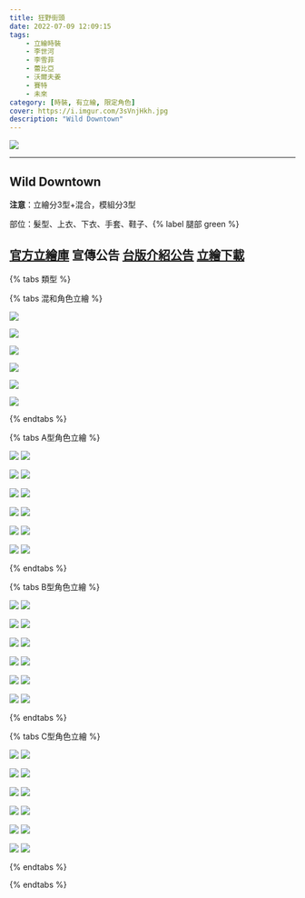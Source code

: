 ```yaml
---
title: 狂野街頭
date: 2022-07-09 12:09:15
tags:
    - 立繪時裝
    - 李世河
    - 李雪菲
    - 蕾比亞
    - 沃爾夫姜
    - 賽特
    - 未來
category: [時裝, 有立繪, 限定角色]
cover: https://i.imgur.com/3sVnjHkh.jpg
description: "Wild Downtown"
---
```


![](http://file.nexon.com/NxFile/Download/FileDownloader.aspx?oidFile=4692794796480144551)

---
## Wild Downtown

**注意**：立繪分3型+混合，模組分3型

部位：髮型、上衣、下衣、手套、鞋子、{% label 腿部 green %}

[官方立繪庫](https://www.naddic.co.kr/ko/game/cls/fansitekit)
宣傳公告
[台版介紹公告](https://cls.mangot5.com/game/cls/news/detail?contentNo=44494)
[立繪下載](http://file.nexon.com/NxFile/Download/FileDownloader.aspx?oidFile=5341309019652887870)
---

{% tabs 類型 %}
<!-- tab 混和-->
{% tabs 混和角色立繪 %}
<!-- tab 李世河(Seha)-->
[![](https://i.imgur.com/HhMWC8Eh.jpg)](https://i.imgur.com/HhMWC8E.jpg)
<!-- endtab -->
<!-- tab 李雪菲(Seulbi)-->
[![](https://i.imgur.com/2J5Z8CWh.jpg)](https://i.imgur.com/2J5Z8CW.jpg)
<!-- endtab -->
<!-- tab 蕾比雅(Levia)-->
[![](https://i.imgur.com/lmIGBxfh.jpg)](https://i.imgur.com/lmIGBxf.jpg)
<!-- endtab -->
<!-- tab 沃爾夫姜(Wolfgang)-->
[![](https://i.imgur.com/J3gUAx2h.jpg)](https://i.imgur.com/J3gUAx2.jpg)
<!-- endtab -->
<!-- tab 賽特(Seth)-->
[![](https://i.imgur.com/uXIabOfh.jpg)](https://i.imgur.com/uXIabOf.jpg)
<!-- endtab -->
<!-- tab 未來(Mirae)-->
[![](https://i.imgur.com/A6OUtWvh.jpg)](https://i.imgur.com/A6OUtWv.jpg)
<!-- endtab -->
{% endtabs %}
<!-- endtab -->

<!-- tab A型-->
{% tabs A型角色立繪 %}
<!-- tab 李世河(Seha)-->
[![](https://i.imgur.com/c1WawKqh.jpg)](https://i.imgur.com/c1WawKq.jpg)
[![](https://i.imgur.com/lJsMCtKh.png)](https://i.imgur.com/lJsMCtK.png)
<!-- endtab -->
<!-- tab 李雪菲(Seulbi)-->
[![](https://i.imgur.com/ALs0Kqfh.jpg)](https://i.imgur.com/ALs0Kqf.jpg)
[![](https://i.imgur.com/exai0mph.png)](https://i.imgur.com/exai0mp.png)
<!-- endtab -->
<!-- tab 蕾比雅(Levia)-->
[![](https://i.imgur.com/fr6IQ4xh.jpg)](https://i.imgur.com/fr6IQ4x.jpg)
[![](https://i.imgur.com/yJihxiYh.png)](https://i.imgur.com/yJihxiY.png)
<!-- endtab -->
<!-- tab 沃爾夫姜(Wolfgang)-->
[![](https://i.imgur.com/OXrV4lWh.jpg)](https://i.imgur.com/OXrV4lW.jpg)
[![](https://i.imgur.com/wiDasmJh.png)](https://i.imgur.com/wiDasmJ.png)
<!-- endtab -->
<!-- tab 賽特(Seth)-->
[![](https://i.imgur.com/g6fBDzyh.jpg)](https://i.imgur.com/g6fBDzy.jpg)
[![](https://i.imgur.com/3QvH6R6h.png)](https://i.imgur.com/3QvH6R6.png)
<!-- endtab -->
<!-- tab 未來(Mirae)-->
[![](https://i.imgur.com/vqz5PmDh.jpg)](https://i.imgur.com/vqz5PmD.jpg)
[![](https://i.imgur.com/nwHALiDh.png)](https://i.imgur.com/nwHALiD.png)
<!-- endtab -->
{% endtabs %}
<!-- endtab -->

<!-- tab B型-->
{% tabs B型角色立繪 %}
<!-- tab 李世河(Seha)-->
[![](https://i.imgur.com/MHqcoqKh.jpg)](https://i.imgur.com/MHqcoqK.jpg)
[![](https://i.imgur.com/cT5QfE2h.png)](https://i.imgur.com/cT5QfE2.png)
<!-- endtab -->
<!-- tab 李雪菲(Seulbi)-->
[![](https://i.imgur.com/Ljz68vbh.jpg)](https://i.imgur.com/Ljz68vb.jpg)
[![](https://i.imgur.com/BVKAtb7h.png)](https://i.imgur.com/BVKAtb7.png)
<!-- endtab -->
<!-- tab 蕾比雅(Levia)-->
[![](https://i.imgur.com/q8Q535Ch.jpg)](https://i.imgur.com/q8Q535C.jpg)
[![](https://i.imgur.com/miDXLw2h.png)](https://i.imgur.com/miDXLw2.png)
<!-- endtab -->
<!-- tab 沃爾夫姜(Wolfgang)-->
[![](https://i.imgur.com/9PMZZ0Jh.jpg)](https://i.imgur.com/9PMZZ0J.jpg)
[![](https://i.imgur.com/ZZgfz7Jh.png)](https://i.imgur.com/ZZgfz7J.png)
<!-- endtab -->
<!-- tab 賽特(Seth)-->
[![](https://i.imgur.com/eyLl6Uph.jpg)](https://i.imgur.com/eyLl6Up.jpg)
[![](https://i.imgur.com/uJajgXMh.png)](https://i.imgur.com/uJajgXM.png)
<!-- endtab -->
<!-- tab 未來(Mirae)-->
[![](https://i.imgur.com/eO4V6ynh.jpg)](https://i.imgur.com/eO4V6yn.jpg)
[![](https://i.imgur.com/677P4xjh.png)](https://i.imgur.com/677P4xj.png)
<!-- endtab -->
{% endtabs %}
<!-- endtab -->

<!-- tab C型-->
{% tabs C型角色立繪 %}
<!-- tab 李世河(Seha)-->
[![](https://i.imgur.com/9lVFrM5h.jpg)](https://i.imgur.com/9lVFrM5.jpg)
[![](https://i.imgur.com/RTNuSK1h.png)](https://i.imgur.com/RTNuSK1.png)
<!-- endtab -->
<!-- tab 李雪菲(Seulbi)-->
[![](https://i.imgur.com/KW3hNn4h.jpg)](https://i.imgur.com/KW3hNn4.jpg)
[![](https://i.imgur.com/FtFc3dqh.png)](https://i.imgur.com/FtFc3dq.png)
<!-- endtab -->
<!-- tab 蕾比雅(Levia)-->
[![](https://i.imgur.com/KWxw4JCh.jpg)](https://i.imgur.com/KWxw4JC.jpg)
[![](https://i.imgur.com/iVDwD4zh.png)](https://i.imgur.com/iVDwD4z.png)
<!-- endtab -->
<!-- tab 沃爾夫姜(Wolfgang)-->
[![](https://i.imgur.com/vEogfmXh.jpg)](https://i.imgur.com/vEogfmX.jpg)
[![](https://i.imgur.com/nEnBYATh.png)](https://i.imgur.com/nEnBYAT.png)
<!-- endtab -->
<!-- tab 賽特(Seth)-->
[![](https://i.imgur.com/B0rcBgGh.jpg)](https://i.imgur.com/B0rcBgG.jpg)
[![](https://i.imgur.com/GBkJCpqh.png)](https://i.imgur.com/GBkJCpq.png)
<!-- endtab -->
<!-- tab 未來(Mirae)-->
[![](https://i.imgur.com/44ktE6gh.jpg)](https://i.imgur.com/44ktE6g.jpg)
[![](https://i.imgur.com/R0wYOfuh.png)](https://i.imgur.com/R0wYOfu.png)
<!-- endtab -->
{% endtabs %}
<!-- endtab -->

{% endtabs %}